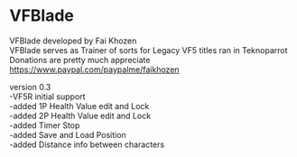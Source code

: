# VFBlade <br>
VFBlade developed by Fai Khozen <br>
VFBlade serves as Trainer of sorts for Legacy VF5 titles ran in Teknoparrot <br>
Donations are pretty much appreciate <br>
https://www.paypal.com/paypalme/faikhozen <br>

version 0.3 <br>
-VF5R initial support <br>
-added 1P Health Value edit and Lock <br>
-added 2P Health Value edit and Lock <br>
-added Timer Stop <br>
-added Save and Load Position <br>
-added Distance info between characters <br>
